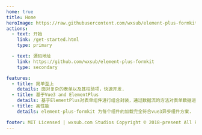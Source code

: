 ```yaml
---
home: true
title: Home
heroImage: https://raw.githubusercontent.com/wxsub/element-plus-formkit/refs/heads/main/pages/docs/public/logo.png
actions:
  - text: 开始
    link: /get-started.html
    type: primary

  - text: 源码地址
    link: https://github.com/wxsub/element-plus-formkit
    type: secondary

features:
  - title: 简单至上
    details: 面对复杂的表单以及其校验项，快速开发.
  - title: 基于Vue3 and ElementPlus
    details: 基于ElementPlus对表单组件进行组合封装，通过数据流的方法对表单数据进行处理，方便快速开发.
  - title: 高性能
    details: element-plus-formkit 为每个组件的加载完全符合vue3异步组件方案.

footer: MIT Licensed | wxsub.com Studios Copyright © 2018-present All Rights Reserved
---
```


[default-theme-home]: https://vuejs.press/reference/default-theme/frontmatter.html#home-page
